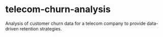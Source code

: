 # telecom-churn-analysis
Analysis of customer churn data for a telecom company to provide data-driven retention strategies.

